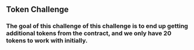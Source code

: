 ## Token Challenge

### The goal of this challenge of this challenge is to end up getting additional tokens from the contract, and we only have 20 tokens to work with initially.

